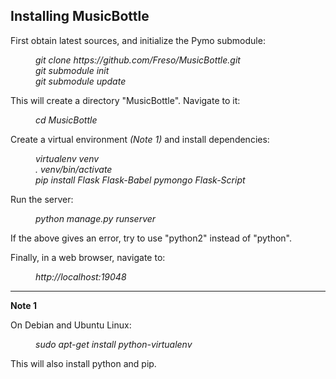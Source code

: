 Installing MusicBottle
----------------------

First obtain latest sources, and initialize the Pymo submodule:

<i><dl>
<dd>git clone https://github.com/Freso/MusicBottle.git</dd>
<dd>git submodule init</dd>
<dd>git submodule update</dd>
</dl></i>

This will create a directory "MusicBottle". Navigate to it:

<i><dl>
<dd>cd MusicBottle</dd>
</dl></i>

Create a virtual environment *(Note 1)* and install dependencies:
<i><dl>
<dd>virtualenv venv</dd>
<dd>. venv/bin/activate</dd>
<dd>pip install Flask Flask-Babel pymongo Flask-Script</dd>
</dl></i>
Run the server:
<i><dl>
<dd>python manage.py runserver</dd>
</dl></i>
  
If the above gives an error, try to use "python2" instead of "python".

Finally, in a web browser, navigate to:
<i><dl>
<dd>http://localhost:19048</dd>
</dl></i>
  
---

**Note 1**

On Debian and Ubuntu Linux:
<i><dl>
<dd>sudo apt-get install python-virtualenv</dd>
</dl></i>

This will also install python and pip.
